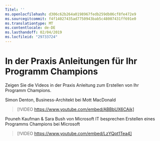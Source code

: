 ```yaml
---
Titel: ''
ms.openlocfilehash: d306c62b264a0198967fedb259db06cf8fe472e9
ms.sourcegitcommit: f4f14027435ad7750943bab5c48007431ff691e0
ms.translationtype: MT
ms.contentlocale: de-DE
ms.lasthandoff: 02/04/2019
ms.locfileid: "29733724"
---
```

# <a name="real-world-guidance-for-your-champions-program"></a>In der Praxis Anleitungen für Ihr Programm Champions

Zeigen Sie die Videos in der Praxis Anleitung zum Erstellen von Ihr Programm Champions.  

Simon Denton, Business-Architekt bei Mott MacDonald

> [!VIDEO https://www.youtube.com/embed/ABBbUX6CAik]

Pouneh Kaufman & Sara Bush von Microsoft IT besprechen Erstellen eines Programms Champions bei Microsoft

> [!VIDEO https://www.youtube.com/embed/LzYQpt1Tea4]
